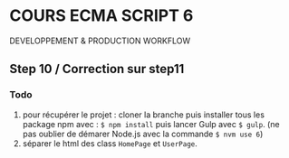<!--
@Author: Nicolas Fazio <webmaster-fazio>
@Date:   01-09-2016
@Email:  contact@nicolasfazio.ch
@Last modified by:   webmaster-fazio
@Last modified time: 12-10-2016
-->

# COURS ECMA SCRIPT 6
  DEVELOPPEMENT &amp; PRODUCTION WORKFLOW

## Step 10 / Correction sur step11

### Todo
 1. pour récupérer le projet : cloner la branche puis installer tous les package npm avec : `$ npm install` puis lancer Gulp avec `$ gulp`.
 (ne pas oublier de démarer Node.js avec la commande `$ nvm use 6`)
 2. séparer le html des class `HomePage` et `UserPage`.
